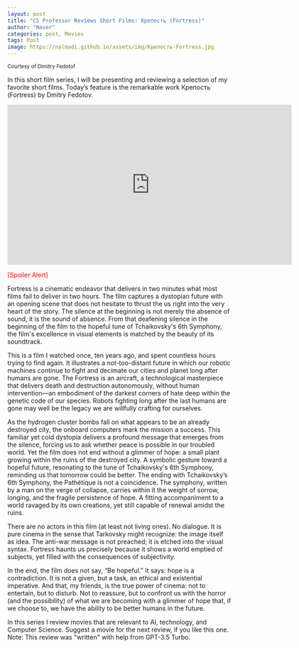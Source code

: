 ```yaml
---
layout: post
title: "CS Professor Reviews Short Films: Крепость (Fortress)"
author: "Naser"
categories: post, Movies
tags: Post
image: https://nalmadi.github.io/assets/img/Крепость-Fortress.jpg
---
```

<sup>Courtesy of Dimitry Fedotof</sup>


In this short film series, I will be presenting and reviewing a selection of my favorite short films. Today’s feature is the remarkable work Крепость (Fortress) by Dmitry Fedotov.

<iframe title="vimeo-player" src="https://player.vimeo.com/video/67768281?h=ed0ad590ec" width="640" height="360" frameborder="0"    allowfullscreen></iframe> 


<span style="color:red">[Spoiler Alert]</span>

Fortress is a cinematic endeavor that delivers in two minutes what most films fail to deliver in two hours. The film captures a dystopian future with an opening scene that does not hesitate to thrust the us right into the very heart of the story. The silence at the beginning is not merely the absence of sound, it is the sound of absence.  From that deafening silence in the beginning of the film to the hopeful tune of Tchaikovsky's 6th Symphony, the film's excellence in visual elements is matched by the beauty of its soundtrack.  

This is a film I watched once, ten years ago, and spent countless hours trying to find again. It illustrates a not-too-distant future in which our robotic machines continue to fight and decimate our cities and planet long after humans are gone. The Fortress is an aircraft, a technological masterpiece that delivers death and destruction autonomously, without human intervention—an embodiment of the darkest corners of hate deep within the genetic code of our species. Robots fighting long after the last humans are gone may well be the legacy we are willfully crafting for ourselves.

As the hydrogen cluster bombs fall on what appears to be an already destroyed city, the onboard computers mark the mission a success. This familiar yet cold dystopia delivers a profound message that emerges from the silence, forcing us to ask whether peace is possible in our troubled world. Yet the film does not end without a glimmer of hope: a small plant growing within the ruins of the destroyed city. A symbolic gesture toward a hopeful future, resonating to the tune of Tchaikovsky's 6th Symphony, reminding us that tomorrow could be better.  The ending with Tchaikovsky’s 6th Symphony, the Pathétique is not a coincidence. The symphony, written by a man on the verge of collapse, carries within it the weight of sorrow, longing, and the fragile persistence of hope. A fitting accompaniment to a world ravaged by its own creations, yet still capable of renewal amidst the ruins.

There are no actors in this film (at least not living ones). No dialogue. It is pure cinema in the sense that Tarkovsky might recognize: the image itself as idea. The anti-war message is not preached; it is etched into the visual syntax. Fortress haunts us precisely because it shows a world emptied of subjects, yet filled with the consequences of subjectivity.

In the end, the film does not say, “Be hopeful.” It says: hope is a contradiction. It is not a given, but a task, an ethical and existential imperative. And that, my friends, is the true power of cinema: not to entertain, but to disturb. Not to reassure, but to confront us with the horror (and the possibility) of what we are becoming with a glimmer of hope that, if we choose to, we have the ability to be better humans in the future.


In this series I review movies that are relevant to AI, technology, and Computer Science.  Suggest a movie for the next review, if you like this one.
Note: This review was "written" with help from GPT-3.5 Turbo.

